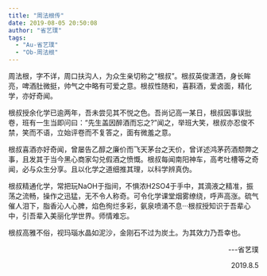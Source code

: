 ```yaml
---
title: "周法根传"
date: 2019-08-05 20:50:08
author: "省艺璞"
tags: 
  - "Au-省艺璞"
  - "Ob-周法根"
---
```


<p>周法根，字不详，周口扶沟人，为众生亲切称之&ldquo;根叔&rdquo;。根叔英俊潇洒，身长眸亮，啤酒肚微挺，帅气之中略有可爱之意。根叔性随和，喜斟酒，爱卤面，精化学，亦好奇闻。</p>
<p>根叔授余化学已逾两年，吾未尝见其不悦之色。吾尚记高一某日，根叔因事误批卷，班有一生当即问曰：&ldquo;先生盖因醉酒而忘之?&rdquo;闻之，举班大笑，根叔亦忍俊不禁，笑而不语，立始评卷而不复答之，面有微羞之意。</p>
<p>根叔喜酒亦好奇闻，曾屡告乙醇之廉价而飞天茅台之天价，曾详述鸿茅药酒颓弊之事，且发其于当今黑心商家勾兑假酒之愤慨。根叔每闻南阳神车，高考吐槽等之奇闻，必与众生分享。且以化学之道细推其理，以科学辨真伪。</p>
<p>根叔精通化学，常把玩NaOH于指间，不惧浓H2SO4于手中，其滴液之精准，振荡之流畅，操作之迅猛，无不令人称奇。可令化学课堂烟雾缭绕，呼声高涨。硫气催人泪下，脂香沁人心脾，焰色徇烂多彩，氨泉喷涌不息&middot;&middot;&middot;根叔授知识于吾辈心中，引吾辈入美丽化学世界。师情难忘。</p>
<p>根叔高雅不俗，视玛瑙水晶如泥沙，金刚石不过为炭土。为其效力乃吾幸也。</p>
<p style="text-align: right;">&nbsp;&nbsp;&nbsp;&nbsp;&nbsp;&nbsp;&nbsp;&nbsp;&nbsp;&nbsp;&nbsp;&nbsp;&nbsp;&nbsp;&nbsp;&nbsp;&nbsp;&nbsp;&nbsp;&nbsp;&nbsp;&nbsp;&nbsp;&nbsp;&nbsp;&nbsp;&nbsp;&nbsp;&nbsp;&nbsp;&nbsp;&nbsp;&nbsp;&nbsp;&nbsp;&nbsp;&nbsp;&nbsp;&nbsp;&nbsp;&nbsp;&nbsp;&nbsp;&nbsp;&nbsp;&nbsp;&nbsp;&nbsp;&nbsp;&nbsp;&nbsp;&nbsp;&nbsp;&nbsp;&nbsp;&nbsp;&nbsp;&nbsp;&nbsp;&nbsp;&nbsp;&nbsp;&nbsp;&nbsp;&nbsp;&nbsp;---省艺璞</p>
<p style="text-align: right;">&nbsp;&nbsp;&nbsp;&nbsp;&nbsp;&nbsp;&nbsp;&nbsp;&nbsp;&nbsp;&nbsp;&nbsp;&nbsp;&nbsp;&nbsp;&nbsp;&nbsp;&nbsp;&nbsp;&nbsp;&nbsp;&nbsp;&nbsp;&nbsp;&nbsp;&nbsp;&nbsp;&nbsp;&nbsp;&nbsp;&nbsp;&nbsp;&nbsp;&nbsp;&nbsp;&nbsp;&nbsp;&nbsp;&nbsp;&nbsp;&nbsp;&nbsp;&nbsp;&nbsp;&nbsp;&nbsp;&nbsp;&nbsp;&nbsp;&nbsp;&nbsp;&nbsp;&nbsp;&nbsp;&nbsp;&nbsp;&nbsp;&nbsp;&nbsp;&nbsp;&nbsp;&nbsp;&nbsp;&nbsp;&nbsp;&nbsp;&nbsp;2019.8.5</p>